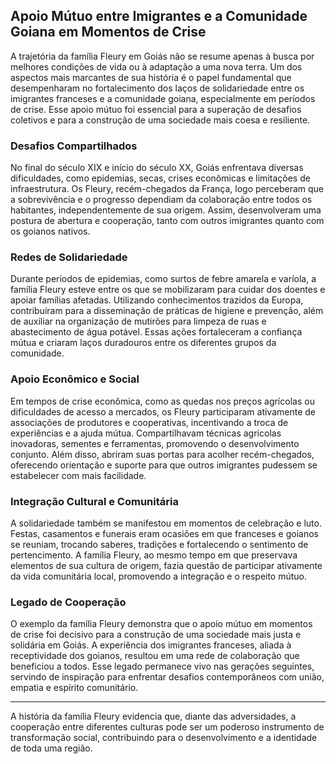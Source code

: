 ## Apoio Mútuo entre Imigrantes e a Comunidade Goiana em Momentos de Crise

A trajetória da família Fleury em Goiás não se resume apenas à busca por melhores condições de vida ou à adaptação a uma nova terra. Um dos aspectos mais marcantes de sua história é o papel fundamental que desempenharam no fortalecimento dos laços de solidariedade entre os imigrantes franceses e a comunidade goiana, especialmente em períodos de crise. Esse apoio mútuo foi essencial para a superação de desafios coletivos e para a construção de uma sociedade mais coesa e resiliente.

### Desafios Compartilhados

No final do século XIX e início do século XX, Goiás enfrentava diversas dificuldades, como epidemias, secas, crises econômicas e limitações de infraestrutura. Os Fleury, recém-chegados da França, logo perceberam que a sobrevivência e o progresso dependiam da colaboração entre todos os habitantes, independentemente de sua origem. Assim, desenvolveram uma postura de abertura e cooperação, tanto com outros imigrantes quanto com os goianos nativos.

### Redes de Solidariedade

Durante períodos de epidemias, como surtos de febre amarela e varíola, a família Fleury esteve entre os que se mobilizaram para cuidar dos doentes e apoiar famílias afetadas. Utilizando conhecimentos trazidos da Europa, contribuíram para a disseminação de práticas de higiene e prevenção, além de auxiliar na organização de mutirões para limpeza de ruas e abastecimento de água potável. Essas ações fortaleceram a confiança mútua e criaram laços duradouros entre os diferentes grupos da comunidade.

### Apoio Econômico e Social

Em tempos de crise econômica, como as quedas nos preços agrícolas ou dificuldades de acesso a mercados, os Fleury participaram ativamente de associações de produtores e cooperativas, incentivando a troca de experiências e a ajuda mútua. Compartilhavam técnicas agrícolas inovadoras, sementes e ferramentas, promovendo o desenvolvimento conjunto. Além disso, abriram suas portas para acolher recém-chegados, oferecendo orientação e suporte para que outros imigrantes pudessem se estabelecer com mais facilidade.

### Integração Cultural e Comunitária

A solidariedade também se manifestou em momentos de celebração e luto. Festas, casamentos e funerais eram ocasiões em que franceses e goianos se reuniam, trocando saberes, tradições e fortalecendo o sentimento de pertencimento. A família Fleury, ao mesmo tempo em que preservava elementos de sua cultura de origem, fazia questão de participar ativamente da vida comunitária local, promovendo a integração e o respeito mútuo.

### Legado de Cooperação

O exemplo da família Fleury demonstra que o apoio mútuo em momentos de crise foi decisivo para a construção de uma sociedade mais justa e solidária em Goiás. A experiência dos imigrantes franceses, aliada à receptividade dos goianos, resultou em uma rede de colaboração que beneficiou a todos. Esse legado permanece vivo nas gerações seguintes, servindo de inspiração para enfrentar desafios contemporâneos com união, empatia e espírito comunitário.

---

A história da família Fleury evidencia que, diante das adversidades, a cooperação entre diferentes culturas pode ser um poderoso instrumento de transformação social, contribuindo para o desenvolvimento e a identidade de toda uma região.